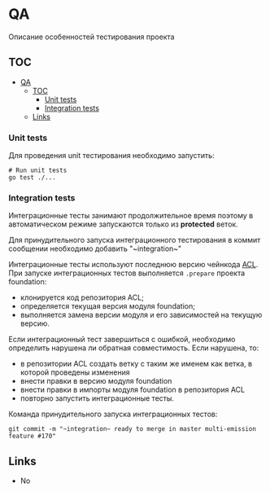 # QA

Описание особенностей тестирования проекта

## TOC

- [QA](#qa)
  - [TOC](#toc)
    - [Unit tests](#unit-tests)
    - [Integration tests](#integration-tests)
  - [Links](#links)


### Unit tests

Для проведения unit тестирования необходимо запустить:

```shell
# Run unit tests
go test ./...
```
### Integration tests

Интеграционные тесты занимают продолжительное время поэтому в автоматическом режиме запускаются только из **protected** веток.

Для принудительного запуска интеграционного тестирования в коммит сообщении необходимо добавить "~integration~"

Интеграционные тесты используют последнюю версию чейнкода [ACL](https://gitlab.n-t.io/core/application/on-chain/chaincode/system/acl). При запуске интеграционных тестов выполняется `.prepare` проекта foundation: 
- клонируется код репозитория ACL;
- определяется текущая версия модуля foundation;
- выполняется замена версии модуля и его зависимостей на текущую версию.

Если интеграционный тест завершиться с ошибкой, необходимо определить нарушена ли обратная совместимость. Если нарушена, то:
  - в репозитории ACL создать ветку с таким же именем как ветка, в которой проведены изменения
  - внести правки в версию модуля foundation
  - внести правки в импорты модуля foundation в репозитория ACL
  - повторно запустить интеграционные тесты.

Команда принудительного запуска интеграционных тестов:

```
git commit -m "~integration~ ready to merge in master multi-emission feature #170"
```

## Links

* No
